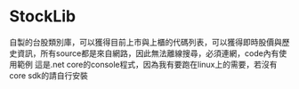 # StockLib
自製的台股類別庫，可以獲得目前上市與上櫃的代碼列表，可以獲得即時股價與歷史資訊，所有source都是來自網路，因此無法離線搜尋，必須連網，code內有使用範例
這是.net core的console程式，因為我有要跑在linux上的需要，若沒有core sdk的請自行安裝
